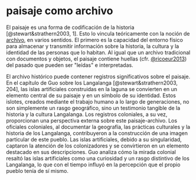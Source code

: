 # paisaje como archivo

El paisaje es una forma de codificación de la historia [@stewart&strathern2003, 1]. Esto lo vincula teóricamente con la noción de [archivo](archivo.md), en varios sentidos. El primero es la capacidad del entorno físico para almacenar y transmitir información sobre la historia, la cultura y la identidad de las personas que lo habitan. Al igual que un archivo tradicional con documentos y objetos, el paisaje contiene huellas (cfr. [@ricoeur2013](@ricoeur2013.md)) del pasado que pueden ser "leídas" e interpretadas.

El archivo histórico puede contener registros significativos sobre el paisaje. En el capítulo de Guo sobre los Langalanga [@stewart&strathern2003, 204], las islas artificiales construidas en la laguna se convierten en un elemento central de su paisaje y en un símbolo de su identidad. Estos islotes, creados mediante el trabajo humano a lo largo de generaciones, no son simplemente un rasgo geográfico, sino un testimonio tangible de la historia y la cultura Langalanga. Los registros coloniales, a su vez, proporcionan una perspectiva externa sobre este paisaje-archivo. Los oficiales coloniales, al documentar la geografía, las prácticas culturales y la historia de los Langalanga, contribuyeron a la construcción de una imagen particular de este pueblo. Las islas artificiales, debido a su singularidad, captaron la atención de los colonizadores y se convirtieron en un elemento destacado en sus descripciones. Guo analiza cómo la mirada colonial resaltó las islas artificiales como una curiosidad y un rasgo distintivo de los Langalanga, lo que con el tiempo influyó en la percepción que el propio pueblo tenía de sí mismo.
